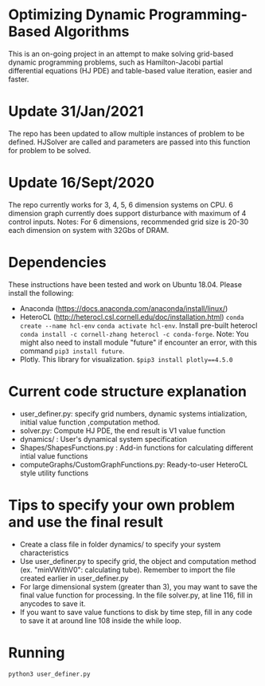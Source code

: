 # Optimizing Dynamic Programming-Based Algorithms
This is an on-going project in an attempt to make solving grid-based dynamic programming problems, such as Hamilton-Jacobi partial differential equations (HJ PDE) and table-based value iteration, easier and faster.

# Update 31/Jan/2021
The repo has been updated to allow multiple instances of problem to be defined. HJSolver are called and parameters are passed into this function for problem to be solved. 

# Update 16/Sept/2020
The repo currently works for 3, 4, 5, 6 dimension systems on CPU. 6 dimension graph currently does support disturbance with maximum of 4 control inputs.
Notes: For 6 dimensions, recommended grid size is 20-30 each dimension on system with 32Gbs of DRAM.


# Dependencies
These instructions have been tested and work on Ubuntu 18.04. Please install the following:
* Anaconda (https://docs.anaconda.com/anaconda/install/linux/)
* HeteroCL (http://heterocl.csl.cornell.edu/doc/installation.html) ``` conda create --name hcl-env ```
    ``` conda activate hcl-env ```. Install pre-built heterocl ``` conda install -c cornell-zhang heterocl -c conda-forge```. 
  Note: You might also need to install module "future" if encounter an error, with this command ``` pip3 install future ```.  
*  Plotly. This library for visualization. ``` $pip3 install plotly==4.5.0 ```

# Current code structure explanation
* user_definer.py: specify grid numbers, dynamic systems intialization, initial value function ,computation method.
* solver.py: Compute HJ PDE, the end result is V1 value function
* dynamics/ : User's dynamical system specification
* Shapes/ShapesFunctions.py : Add-in functions for calculating different intial value functions
* computeGraphs/CustomGraphFunctions.py: Ready-to-user HeteroCL style utility functions

# Tips to specify your own problem and use the final result
* Create a class file in folder dynamics/ to specify your system characteristics
* Use user_definer.py to specify grid, the object and computation method (ex. "minVWithV0": calculating tube). Remember to import the file
created earlier in user_definer.py
* For large dimensional system (greater than 3), you may want to save the final value function for processing. In the file solver.py, at line 116, fill in anycodes to save it.
* If you want to save value functions to disk by time step, fill in any code to save it at around line 108 inside the while loop.
# Running
``` python3 user_definer.py ```
